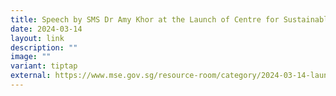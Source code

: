 ```yaml
---
title: Speech by SMS Dr Amy Khor at the Launch of Centre for Sustainable Medicine
date: 2024-03-14
layout: link
description: ""
image: ""
variant: tiptap
external: https://www.mse.gov.sg/resource-room/category/2024-03-14-launch-of-centre-for-sustainable-medicine/
---
```

